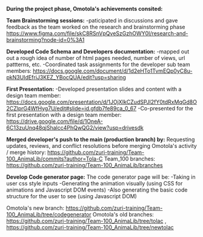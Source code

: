**During the project phase, Omotola's achievements consited:**

**Team Brainstorming sessions:** 
    -paticipated in discussions and gave feedback as the team worked on the research and brainstorming phase
    https://www.figma.com/file/skC8RSnVpQveSzGzhOWY0I/research-and-brainstorming?node-id=0%3A1
    
    
**Developed Code Schema and Developers documentation:**
  -mapped out out a rough idea of number of html pages needed, number of views, url pattterns, etc.
  -Coordinated  task assignments for the developer sub team members:
  https://docs.google.com/document/d/1d2eHTo1TvmEQp0yC8u-pkN3UIdEfriJ3KEZ_YBocQUA/edit?usp=sharing 
  
**First Presentation:**
  -Developed presentation slides and content with a design team member:
  https://docs.google.com/presentation/d/1JOjXIkCZudSPJl2fY0tdRxMqGd8O2CZlprG4WfHyg7U/edit#slide=id.gfdb7fe89ca_0_67
  -Co-presented for the first presentation with a design team member:
  https://drive.google.com/file/d/1OneA-6C13zuUnq48qjShalcc4PhQwQG2/view?usp=drivesdk 
  
  
**Merged developer's push to the main (production branch) by:**
Requesting updates, reviews, and conflict resolutions before merging
Omotola's activity / merge history: https://github.com/zuri-training/Team-100_AnimaLib/commits?author=Tola-C
Team_100 branches: https://github.com/zuri-training/Team-100_AnimaLib/branches

**Develop Code generator page:** The code generator page will be:
  -Taking in user css style inputs 
  -Generating the animation visually (using CSS for animations and Javascript DOM events)
  -Also generating the basic code structure for the user to see (using Javascript DOM)
  
  Omotola's new branch: https://github.com/zuri-training/Team-100_AnimaLib/tree/codegenerator
  Omotola's old branches: https://github.com/zuri-training/Team-100_AnimaLib/tree/tolac , https://github.com/zuri-training/Team-100_AnimaLib/tree/newtolac
